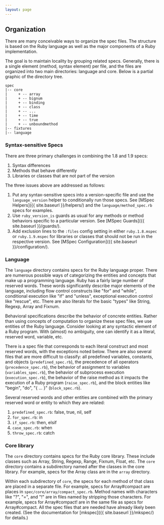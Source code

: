 ```yaml
---
layout: page
---
```


## Organization

There are many conceivable ways to organize the spec files. The structure is
based on the Ruby language as well as the major components of a Ruby
implementation.

The goal is to maintain locality by grouping related specs. Generally, there is
a single element (method, syntax element) per file, and the files are organized
into two main directories: language and core. Below is a partial graphic of the
directory tree.

    spec
    |-- core
    |     + -- array
    |     + -- bignum
    |     + -- binding
    |     + -- class
    |     + -- ...
    |     + -- time
    |     + -- true
    |     + -- unboundmethod
    |-- fixtures
    |-- language


### Syntax-sensitive Specs

There are three primary challenges in combining the 1.8 and 1.9 specs:

1. Syntax differences
1. Methods that behave differently
1. Libraries or classes that are not part of the version

The three issues above are addressed as follows:

1. Put any syntax-sensitive specs into a version-specific file and use the `language_version` helper to conditionally run those specs. See [MSpec Helpers]({{ site.baseurl }}/helpers/) and the `language/method_spec.rb` specs for examples.
1. Use <code>ruby_version_is</code> guards as usual for any methods or method behaviors specific to a particular version. See [MSpec Guards]({{ site.baseurl }}/guards/).
1. Add exclusion lines to the <code>:files</code> config setting in either <code>ruby.1.8.mspec</code> or <code>ruby.1.9.mspec</code> for libraries or classes that should not be run in the respective version. See [MSpec Configuration]({{ site.baseurl }}/configuration/).

### Language

The `language` directory contains specs for the Ruby language proper. There
are numerous possible ways of categorizing the entities and concepts that
make up a programming language. Ruby has a fairly large number of reserved
words. These words significantly describe major elements of the language,
including flow control constructs like "for" and "while", conditional
execution like "if" and "unless", exceptional execution control like
"rescue", etc. There are also literals for the basic "types" like String,
Regexp, Array and Fixnum.

Behavioral specifications describe the behavior of concrete entities. Rather
than using concepts of computation to organize these spec files, we use
entities of the Ruby language. Consider looking at any syntactic element of a
Ruby program. With (almost) no ambiguity, one can identify it as a literal,
reserved word, variable, etc.

There is a spec file that corresponds to each literal construct and most
reserved words, with the exceptions noted below. There are also several files
that are more difficult to classify: all predefined variables, constants, and
objects (`predefined_spec.rb`), the precedence of all operators
(`precedence_spec.rb`), the behavior of assignment to variables
(`variables_spec.rb`), the behavior of subprocess execution
(`execution_spec.rb`), the behavior of the raise method as it impacts the
execution of a Ruby program (`raise_spec.rb`), and the block entities like
"begin", "do", "{ ... }" (`block_spec.rb`).

Several reserved words and other entities are combined with the primary
reserved word or entity to which they are related:

1. <code>predefined_spec.rb</code>: false, true, nil, self
1. <code>for_spec.rb</code>: in
1. <code>if_spec.rb</code>: then, elsif
1. <code>case_spec.rb</code>: when
1. <code>throw_spec.rb</code>: catch

### Core library

The `core` directory contains specs for the Ruby core library. These include
classes such as Array, String, Regexp, Range, Fixnum, Float, etc. The `core`
directory contains a subdirectory named after the classes in the core
library. For example, specs for the Array class are in the `array` directory.

Within each subdirectory of `core`, the specs for each method of that class
are placed in a separate file. For example, specs for Array#compact are
places in `spec/core/array/compact_spec.rb`. Method names with characters
like "?", "=", and "!" are in files named by stripping those characters. For
example, specs for Array#compact! are in the same file as specs for
Array#compact. All the spec files that are needed have already likely been
created. (See the documentation for [mkspec]({{ site.baseurl }}/mkspec/) for details.)

